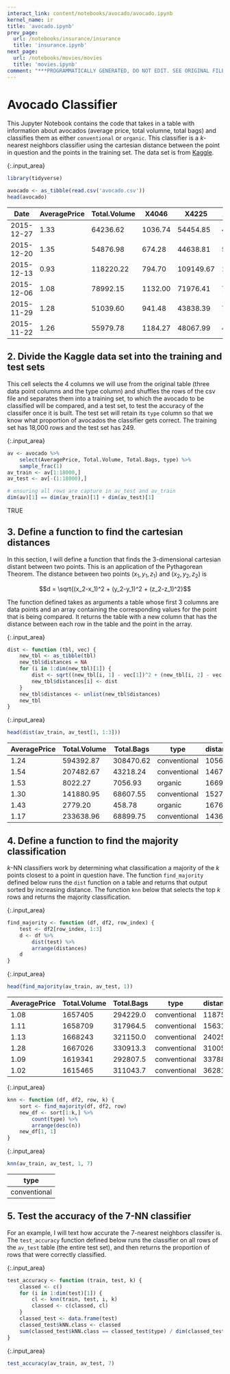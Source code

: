 ```yaml
---
interact_link: content/notebooks/avocado/avocado.ipynb
kernel_name: ir
title: 'avocado.ipynb'
prev_page:
  url: /notebooks/insurance/insurance
  title: 'insurance.ipynb'
next_page:
  url: /notebooks/movies/movies
  title: 'movies.ipynb'
comment: "***PROGRAMMATICALLY GENERATED, DO NOT EDIT. SEE ORIGINAL FILES IN /content***"
---
```


# Avocado Classifier
This Jupyter Notebook contains the code that takes in a table with information about avocados (average price, total volumne, total bags) and classifies them as either `conventional` or `organic`. This classifier is a $k$-nearest neighbors classifier using the cartesian distance between the point in question and the points in the training set. The data set is from [Kaggle](https://www.kaggle.com/neuromusic/avocado-prices).



{:.input_area}
```R
library(tidyverse)

avocado <- as_tibble(read.csv('avocado.csv'))
head(avocado)
```



<div markdown="0" class="output output_html">
<table>
<thead><tr><th scope=col>Date</th><th scope=col>AveragePrice</th><th scope=col>Total.Volume</th><th scope=col>X4046</th><th scope=col>X4225</th><th scope=col>X4770</th><th scope=col>Total.Bags</th><th scope=col>Small.Bags</th><th scope=col>Large.Bags</th><th scope=col>XLarge.Bags</th><th scope=col>type</th><th scope=col>year</th><th scope=col>region</th></tr></thead>
<tbody>
	<tr><td>2015-12-27  </td><td>1.33        </td><td> 64236.62   </td><td>1036.74     </td><td> 54454.85   </td><td> 48.16      </td><td>8696.87     </td><td>8603.62     </td><td> 93.25      </td><td>0           </td><td>conventional</td><td>2015        </td><td>Albany      </td></tr>
	<tr><td>2015-12-20  </td><td>1.35        </td><td> 54876.98   </td><td> 674.28     </td><td> 44638.81   </td><td> 58.33      </td><td>9505.56     </td><td>9408.07     </td><td> 97.49      </td><td>0           </td><td>conventional</td><td>2015        </td><td>Albany      </td></tr>
	<tr><td>2015-12-13  </td><td>0.93        </td><td>118220.22   </td><td> 794.70     </td><td>109149.67   </td><td>130.50      </td><td>8145.35     </td><td>8042.21     </td><td>103.14      </td><td>0           </td><td>conventional</td><td>2015        </td><td>Albany      </td></tr>
	<tr><td>2015-12-06  </td><td>1.08        </td><td> 78992.15   </td><td>1132.00     </td><td> 71976.41   </td><td> 72.58      </td><td>5811.16     </td><td>5677.40     </td><td>133.76      </td><td>0           </td><td>conventional</td><td>2015        </td><td>Albany      </td></tr>
	<tr><td>2015-11-29  </td><td>1.28        </td><td> 51039.60   </td><td> 941.48     </td><td> 43838.39   </td><td> 75.78      </td><td>6183.95     </td><td>5986.26     </td><td>197.69      </td><td>0           </td><td>conventional</td><td>2015        </td><td>Albany      </td></tr>
	<tr><td>2015-11-22  </td><td>1.26        </td><td> 55979.78   </td><td>1184.27     </td><td> 48067.99   </td><td> 43.61      </td><td>6683.91     </td><td>6556.47     </td><td>127.44      </td><td>0           </td><td>conventional</td><td>2015        </td><td>Albany      </td></tr>
</tbody>
</table>

</div>


## 2. Divide the Kaggle data set into the training and test sets
This cell selects the 4 columns we will use from the original table (three data point columns and the type column) and shuffles the rows of the csv file and separates them into a training set, to which the avocado to be classified will be compared, and a test set, to test the accuracy of the classifer once it is built. The test set will retain its `type` column so that we know what proportion of avocados the classifier gets correct. The training set has 18,000 rows and the test set has 249.



{:.input_area}
```R
av <- avocado %>%
    select(AveragePrice, Total.Volume, Total.Bags, type) %>%
    sample_frac(1)
av_train <- av[1:18000,]
av_test <- av[-(1:18000),]

# ensuring all rows are capture in av_test and av_train
dim(av)[1] == dim(av_train)[1] + dim(av_test)[1]
```



<div markdown="0" class="output output_html">
TRUE
</div>


## 3. Define a function to find the cartesian distances
In this section, I will define a function that finds the 3-dimensional cartesian distant between two points. This is an application of the Pythagorean Theorem. The distance between two points $(x_1, y_1, z_1)$ and $(x_2, y_2, z_2)$ is

$$d = \sqrt{(x_2-x_1)^2 + (y_2-y_1)^2 + (z_2-z_1)^2}$$

The function defined takes as arguments a table whose first 3 columns are data points and an array containing the corresponding values for the point that is being compared. It returns the table with a new column that has the distance between each row in the table and the point in the array.



{:.input_area}
```R
dist <- function (tbl, vec) {
    new_tbl <- as_tibble(tbl)
    new_tbl$distances = NA
    for (i in 1:dim(new_tbl)[1]) {
        dist <- sqrt((new_tbl[i, 1] - vec[1])^2 + (new_tbl[i, 2] - vec[2])^2 + (new_tbl[i, 3] - vec[3])^2)
        new_tbl$distances[i] <- dist
    }
    new_tbl$distances <- unlist(new_tbl$distances)
    new_tbl
}
```




{:.input_area}
```R
head(dist(av_train, av_test[1, 1:3]))
```



<div markdown="0" class="output output_html">
<table>
<thead><tr><th scope=col>AveragePrice</th><th scope=col>Total.Volume</th><th scope=col>Total.Bags</th><th scope=col>type</th><th scope=col>distances</th></tr></thead>
<tbody>
	<tr><td>1.24        </td><td>594392.87   </td><td>308470.62   </td><td>conventional</td><td>1056730     </td></tr>
	<tr><td>1.54        </td><td>207482.67   </td><td> 43218.24   </td><td>conventional</td><td>1467051     </td></tr>
	<tr><td>1.53        </td><td>  8022.27   </td><td>  7056.93   </td><td>organic     </td><td>1669763     </td></tr>
	<tr><td>1.30        </td><td>141880.95   </td><td> 68607.55   </td><td>conventional</td><td>1527527     </td></tr>
	<tr><td>1.43        </td><td>  2779.20   </td><td>   458.78   </td><td>organic     </td><td>1676106     </td></tr>
	<tr><td>1.17        </td><td>233638.96   </td><td> 68899.75   </td><td>conventional</td><td>1436890     </td></tr>
</tbody>
</table>

</div>


## 4. Define a function to find the majority classification
$k$-NN classifiers work by determining what classification a majority of the $k$ points closest to a point in question have. The function `find_majority` defined below runs the `dist` function on a table and returns that output sorted by increasing distance. The function `knn` below that selects the top $k$ rows and returns the majority classification.



{:.input_area}
```R
find_majority <- function (df, df2, row_index) {
    test <- df2[row_index, 1:3]
    d <- df %>%
        dist(test) %>%
        arrange(distances)
    d
}
```




{:.input_area}
```R
head(find_majority(av_train, av_test, 1))
```



<div markdown="0" class="output output_html">
<table>
<thead><tr><th scope=col>AveragePrice</th><th scope=col>Total.Volume</th><th scope=col>Total.Bags</th><th scope=col>type</th><th scope=col>distances</th></tr></thead>
<tbody>
	<tr><td>1.08        </td><td>1657405     </td><td>294229.0    </td><td>conventional</td><td>11875.23    </td></tr>
	<tr><td>1.11        </td><td>1658709     </td><td>317964.5    </td><td>conventional</td><td>15631.08    </td></tr>
	<tr><td>1.13        </td><td>1668243     </td><td>321150.0    </td><td>conventional</td><td>24025.79    </td></tr>
	<tr><td>1.28        </td><td>1667026     </td><td>330913.3    </td><td>conventional</td><td>31005.34    </td></tr>
	<tr><td>1.09        </td><td>1619341     </td><td>292807.5    </td><td>conventional</td><td>33788.77    </td></tr>
	<tr><td>1.02        </td><td>1615465     </td><td>311043.7    </td><td>conventional</td><td>36281.64    </td></tr>
</tbody>
</table>

</div>




{:.input_area}
```R
knn <- function (df, df2, row, k) {
    sort <- find_majority(df, df2, row)
    new_df <- sort[1:k,] %>%
        count(type) %>%
        arrange(desc(n))
    new_df[1, 1]
}
```




{:.input_area}
```R
knn(av_train, av_test, 1, 7)
```



<div markdown="0" class="output output_html">
<table>
<thead><tr><th scope=col>type</th></tr></thead>
<tbody>
	<tr><td>conventional</td></tr>
</tbody>
</table>

</div>


## 5. Test the accuracy of the 7-NN classifier
For an example, I will text how accurate the 7-nearest neighbors classifer is. The `test_accuracy` function defined below runs the classifier on all rows of the `av_test` table (the entire test set), and then returns the proportion of rows that were correctly classified.



{:.input_area}
```R
test_accuracy <- function (train, test, k) {
    classed <- c()
    for (i in 1:dim(test)[1]) {
        cl <- knn(train, test, i, k)
        classed <- c(classed, cl)
    }
    classed_test <- data.frame(test)
    classed_test$kNN.class <- classed
    sum(classed_test$kNN.class == classed_test$type) / dim(classed_test)[1] 
}
```




{:.input_area}
```R
test_accuracy(av_train, av_test, 7)
```

